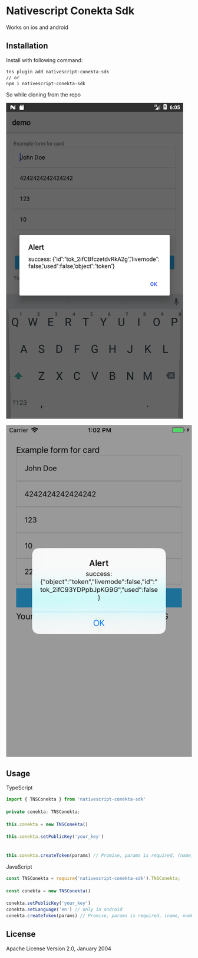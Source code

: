 # Nativescript Conekta Sdk

Works on ios and android

## Installation

Install with following command:

```
tns plugin add nativescript-conekta-sdk
// or
npm i nativescript-conekta-sdk
```
So while cloning from the repo

![NativeScript demo android](https://github.com/happones/nativescript-conekta/blob/master/screenshots/android.png?raw=true)

![NativeScript demo ios](https://github.com/happones/nativescript-conekta/blob/master/screenshots/ios.png?raw=true)
## Usage
TypeScript
```Typescript
import { TNSConekta } from 'nativescript-conekta-sdk'

private conekta: TNSConekta;

this.conekta = new TNSConekta()

this.conekta.setPublicKey('your_key')


this.conekta.createToken(params) // Promise, params is required, (name, number, cvc, exp_month, exp_year)

```
JavaScript
```Javascript
const TNSConekta = require('nativescript-conekta-sdk').TNSConekta;

const conekta = new TNSConekta()

conekta.setPublicKey('your_key')
conekta.setLanguage('en') // only in android
conekta.createToken(params) // Promise, params is required, (name, number, cvc, exp_month, exp_year)

```

## License

Apache License Version 2.0, January 2004
